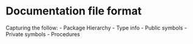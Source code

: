 Documentation file format
=========================

Capturing the follow:
    - Package Hierarchy
    - Type info
    - Public symbols
    - Private symbols
    - Procedures



